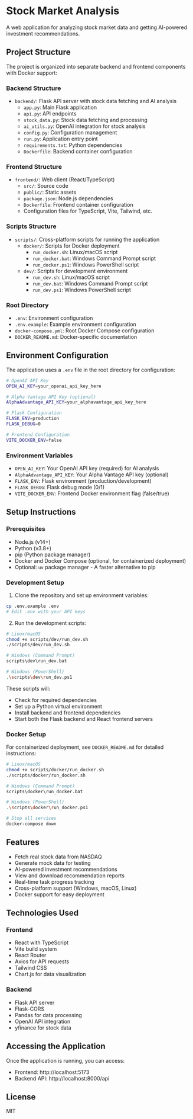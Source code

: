 # Stock Market Analysis

A web application for analyzing stock market data and getting AI-powered investment recommendations.

## Project Structure

The project is organized into separate backend and frontend components with Docker support:

### Backend Structure
- `backend/`: Flask API server with stock data fetching and AI analysis
  - `app.py`: Main Flask application
  - `api.py`: API endpoints
  - `stock_data.py`: Stock data fetching and processing
  - `ai_utils.py`: OpenAI integration for stock analysis
  - `config.py`: Configuration management
  - `run.py`: Application entry point
  - `requirements.txt`: Python dependencies
  - `Dockerfile`: Backend container configuration

### Frontend Structure
- `frontend/`: Web client (React/TypeScript)
  - `src/`: Source code
  - `public/`: Static assets
  - `package.json`: Node.js dependencies
  - `Dockerfile`: Frontend container configuration
  - Configuration files for TypeScript, Vite, Tailwind, etc.

### Scripts Structure
- `scripts/`: Cross-platform scripts for running the application
  - `docker/`: Scripts for Docker deployment
    - `run_docker.sh`: Linux/macOS script
    - `run_docker.bat`: Windows Command Prompt script
    - `run_docker.ps1`: Windows PowerShell script
  - `dev/`: Scripts for development environment
    - `run_dev.sh`: Linux/macOS script
    - `run_dev.bat`: Windows Command Prompt script
    - `run_dev.ps1`: Windows PowerShell script

### Root Directory
- `.env`: Environment configuration
- `.env.example`: Example environment configuration
- `docker-compose.yml`: Root Docker Compose configuration
- `DOCKER_README.md`: Docker-specific documentation

## Environment Configuration

The application uses a `.env` file in the root directory for configuration:

```bash
# OpenAI API Key
OPEN_AI_KEY=your_openai_api_key_here

# Alpha Vantage API Key (optional)
AlphaAdvantage_API_KEY=your_alphavantage_api_key_here

# Flask Configuration
FLASK_ENV=production
FLASK_DEBUG=0

# Frontend Configuration
VITE_DOCKER_ENV=false
```

### Environment Variables

- `OPEN_AI_KEY`: Your OpenAI API key (required) for AI analysis
- `AlphaAdvantage_API_KEY`: Your Alpha Vantage API key (optional)
- `FLASK_ENV`: Flask environment (production/development)
- `FLASK_DEBUG`: Flask debug mode (0/1)
- `VITE_DOCKER_ENV`: Frontend Docker environment flag (false/true)

## Setup Instructions

### Prerequisites

- Node.js (v14+)
- Python (v3.8+)
- pip (Python package manager)
- Docker and Docker Compose (optional, for containerized deployment)
- Optional: `uv` package manager - A faster alternative to pip

### Development Setup

1. Clone the repository and set up environment variables:
```bash
cp .env.example .env
# Edit .env with your API keys
```

2. Run the development scripts:

```bash
# Linux/macOS
chmod +x scripts/dev/run_dev.sh
./scripts/dev/run_dev.sh

# Windows (Command Prompt)
scripts\dev\run_dev.bat

# Windows (PowerShell)
.\scripts\dev\run_dev.ps1
```

These scripts will:
- Check for required dependencies
- Set up a Python virtual environment
- Install backend and frontend dependencies
- Start both the Flask backend and React frontend servers

### Docker Setup

For containerized deployment, see `DOCKER_README.md` for detailed instructions:

```bash
# Linux/macOS
chmod +x scripts/docker/run_docker.sh
./scripts/docker/run_docker.sh

# Windows (Command Prompt)
scripts\docker\run_docker.bat

# Windows (PowerShell)
.\scripts\docker\run_docker.ps1

# Stop all services
docker-compose down
```

## Features

- Fetch real stock data from NASDAQ
- Generate mock data for testing
- AI-powered investment recommendations
- View and download recommendation reports
- Real-time task progress tracking
- Cross-platform support (Windows, macOS, Linux)
- Docker support for easy deployment

## Technologies Used

### Frontend
- React with TypeScript
- Vite build system
- React Router
- Axios for API requests
- Tailwind CSS
- Chart.js for data visualization

### Backend
- Flask API server
- Flask-CORS
- Pandas for data processing
- OpenAI API integration
- yfinance for stock data

## Accessing the Application

Once the application is running, you can access:
- Frontend: http://localhost:5173
- Backend API: http://localhost:8000/api

## License

MIT